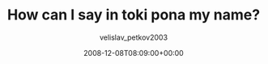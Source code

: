 ---
title: 'How can I say in toki pona my name?'
posts: 3
hash: 't998'
author: 'velislav_petkov2003'
date: 2008-12-08T08:09:00+00:00
sources:
  - http://forums.tokipona.org/viewtopic.php%3Ft=998.html
---